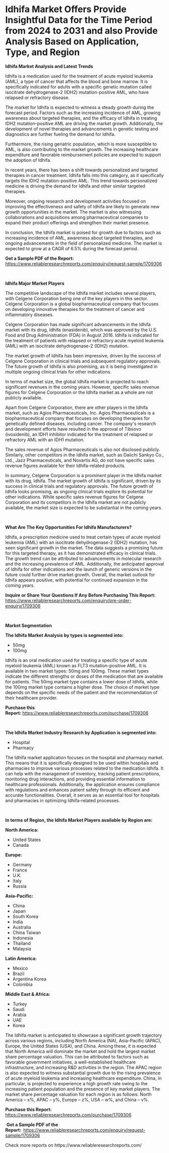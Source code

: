 <p><h1>Idhifa Market Offers Provide Insightful Data for the Time Period from 2024 to 2031 and also Provide Analysis Based on Application, Type, and Region</h1></p><p><strong>Idhifa Market Analysis and Latest Trends</strong></p>
<p><p>Idhifa is a medication used for the treatment of acute myeloid leukemia (AML), a type of cancer that affects the blood and bone marrow. It is specifically indicated for adults with a specific genetic mutation called isocitrate dehydrogenase-2 (IDH2) mutation-positive AML, who have relapsed or refractory disease.</p><p>The market for Idhifa is expected to witness a steady growth during the forecast period. Factors such as the increasing incidence of AML, growing awareness about targeted therapies, and the efficacy of Idhifa in treating IDH2 mutation-positive AML are driving the market growth. Additionally, the development of novel therapies and advancements in genetic testing and diagnostics are further fueling the demand for Idhifa.</p><p>Furthermore, the rising geriatric population, which is more susceptible to AML, is also contributing to the market growth. The increasing healthcare expenditure and favorable reimbursement policies are expected to support the adoption of Idhifa.</p><p>In recent years, there has been a shift towards personalized and targeted therapies in cancer treatment. Idhifa falls into this category, as it specifically targets the IDH2 mutation-positive AML. This trend towards personalized medicine is driving the demand for Idhifa and other similar targeted therapies.</p><p>Moreover, ongoing research and development activities focused on improving the effectiveness and safety of Idhifa are likely to generate new growth opportunities in the market. The market is also witnessing collaborations and acquisitions among pharmaceutical companies to expand their product offerings and strengthen their market presence.</p><p>In conclusion, the Idhifa market is poised for growth due to factors such as increasing incidence of AML, awareness about targeted therapies, and ongoing advancements in the field of personalized medicine. The market is expected to grow at a CAGR of 6.5% during the forecast period.</p></p>
<p><strong>Get a Sample PDF of the Report:&nbsp;</strong> <a href="https://www.reliableresearchreports.com/enquiry/request-sample/1709306">https://www.reliableresearchreports.com/enquiry/request-sample/1709306</a></p>
<p>&nbsp;</p>
<p><strong>Idhifa Major Market Players</strong></p>
<p><p>The competitive landscape of the Idhifa market includes several players, with Celgene Corporation being one of the key players in this sector. Celgene Corporation is a global biopharmaceutical company that focuses on developing innovative therapies for the treatment of cancer and inflammatory diseases.</p><p>Celgene Corporation has made significant advancements in the Idhifa market with its drug, Idhifa (enasidenib), which was approved by the U.S. Food and Drug Administration (FDA) in August 2016. Idhifa is indicated for the treatment of patients with relapsed or refractory acute myeloid leukemia (AML) with an isocitrate dehydrogenase-2 (IDH2) mutation.</p><p>The market growth of Idhifa has been impressive, driven by the success of Celgene Corporation in clinical trials and subsequent regulatory approvals. The future growth of Idhifa is also promising, as it is being investigated in multiple ongoing clinical trials for other indications.</p><p>In terms of market size, the global Idhifa market is projected to reach significant revenues in the coming years. However, specific sales revenue figures for Celgene Corporation or the Idhifa market as a whole are not publicly available.</p><p>Apart from Celgene Corporation, there are other players in the Idhifa market, such as Agios Pharmaceuticals, Inc. Agios Pharmaceuticals is a biopharmaceutical company that focuses on developing therapies for genetically defined diseases, including cancer. The company's research and development efforts have resulted in the approval of Tibsovo (ivosidenib), an IDH1 inhibitor indicated for the treatment of relapsed or refractory AML with an IDH1 mutation.</p><p>The sales revenue of Agios Pharmaceuticals is also not disclosed publicly. Similarly, other competitors in the Idhifa market, such as Daiichi Sankyo Co., Ltd., Jazz Pharmaceuticals, and Novartis AG, do not have specific sales revenue figures available for their Idhifa-related products.</p><p>In summary, Celgene Corporation is a prominent player in the Idhifa market with its drug, Idhifa. The market growth of Idhifa is significant, driven by its success in clinical trials and regulatory approvals. The future growth of Idhifa looks promising, as ongoing clinical trials explore its potential for other indications. While specific sales revenue figures for Celgene Corporation and its competitors in the Idhifa market are not publicly available, the market size is expected to be substantial in the coming years.</p></p>
<p>&nbsp;</p>
<p><strong>What Are The Key Opportunities For Idhifa Manufacturers?</strong></p>
<p><p>Idhifa, a prescription medicine used to treat certain types of acute myeloid leukemia (AML) with an isocitrate dehydrogenase-2 (IDH2) mutation, has seen significant growth in the market. The data suggests a promising future for this targeted therapy, as it has demonstrated efficacy in clinical trials. The growth trend can be attributed to advancements in molecular research and the increasing prevalence of AML. Additionally, the anticipated approval of Idhifa for other indications and the launch of generic versions in the future could further drive market growth. Overall, the market outlook for Idhifa appears positive, with potential for continued expansion in the coming years.</p></p>
<p><strong>Inquire or Share Your Questions If Any Before Purchasing This Report:</strong> <a href="https://www.reliableresearchreports.com/enquiry/pre-order-enquiry/1709306">https://www.reliableresearchreports.com/enquiry/pre-order-enquiry/1709306</a></p>
<p>&nbsp;</p>
<p><strong>Market Segmentation</strong></p>
<p><strong>The Idhifa Market Analysis by types is segmented into:</strong></p>
<p><ul><li>50mg</li><li>100mg</li></ul></p>
<p><p>Idhifa is an oral medication used for treating a specific type of acute myeloid leukemia (AML) known as FLT3 mutation-positive AML. It is available in two market types: 50mg and 100mg. These market types indicate the different strengths or doses of the medication that are available for patients. The 50mg market type contains a lower dose of Idhifa, while the 100mg market type contains a higher dose. The choice of market type depends on the specific needs of the patient and the recommendation of their healthcare provider.</p></p>
<p><strong>Purchase this Report:&nbsp;</strong><a href="https://www.reliableresearchreports.com/purchase/1709306">https://www.reliableresearchreports.com/purchase/1709306</a></p>
<p>&nbsp;</p>
<p><strong>The Idhifa Market Industry Research by Application is segmented into:</strong></p>
<p><ul><li>Hospital</li><li>Pharmacy</li></ul></p>
<p><p>The Idhifa market application focuses on the hospital and pharmacy market. This means that it is specifically designed to be used within hospitals and pharmacies to improve various processes related to the medication Idhifa. It can help with the management of inventory, tracking patient prescriptions, monitoring drug interactions, and providing essential information to healthcare professionals. Additionally, the application ensures compliance with regulations and enhances patient safety through its efficient and accurate functionalities. Overall, it serves as an essential tool for hospitals and pharmacies in optimizing Idhifa-related processes.</p></p>
<p>&nbsp;</p>
<p><strong>In terms of Region, the Idhifa Market Players available by Region are:</strong></p>
<p>
    <p> <strong> North America: </strong>
        <ul>
            <li>United States</li>
            <li>Canada</li>
        </ul>
        </p> 
    <p> <strong> Europe: </strong>
        <ul>
            <li>Germany</li>
            <li>France</li>
            <li>U.K.</li>
            <li>Italy</li>
            <li>Russia</li>
        </ul>
        </p> 
    <p> <strong> Asia-Pacific: </strong>
        <ul>
            <li>China</li>
            <li>Japan</li>
            <li>South Korea</li>
            <li>India</li>
            <li>Australia</li>
            <li>China Taiwan</li>
            <li>Indonesia</li>
            <li>Thailand</li>
            <li>Malaysia</li>
        </ul>
        </p> 
    <p> <strong> Latin America: </strong>
        <ul>
            <li>Mexico</li>
            <li>Brazil</li>
            <li>Argentina Korea</li>
            <li>Colombia</li>
        </ul>
        </p> 
    <p> <strong> Middle East & Africa: </strong>
        <ul>
            <li>Turkey</li>
            <li>Saudi</li>
            <li>Arabia</li>
            <li>UAE</li>
            <li>Korea</li>
        </ul>
    </p>
    </p>
<p><p>The Idhifa market is anticipated to showcase a significant growth trajectory across various regions, including North America (NA), Asia-Pacific (APAC), Europe, the United States (USA), and China. Among these, it is expected that North America will dominate the market and hold the largest market share percentage valuation. This can be attributed to factors such as favorable government initiatives, a well-established healthcare infrastructure, and increasing R&D activities in the region. The APAC region is also expected to witness substantial growth due to the rising prevalence of acute myeloid leukemia and increasing healthcare expenditure. China, in particular, is projected to experience a high growth rate owing to the increasing patient population and the presence of key market players. The market share percentage valuation for each region is as follows: North America – x%, APAC – y%, Europe – z%, USA – w%, and China – v%.</p></p>
<p><strong>Purchase this Report: </strong><a href="https://www.reliableresearchreports.com/purchase/1709306">https://www.reliableresearchreports.com/purchase/1709306</a></p>
<p>&nbsp;<strong>Get a Sample PDF of the Report:&nbsp;&nbsp;</strong><a href="https://www.reliableresearchreports.com/enquiry/request-sample/1709306">https://www.reliableresearchreports.com/enquiry/request-sample/1709306</a></p>
<p><strong></strong></p>
<p>Check more reports on https://www.reliableresearchreports.com/</p>